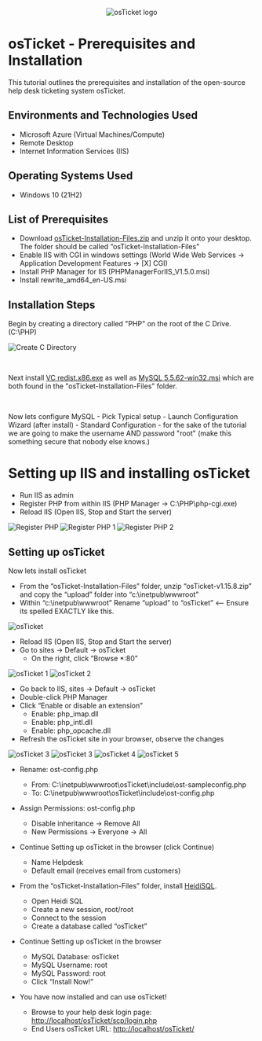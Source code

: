 <p align="center">
<img src="https://i.imgur.com/Clzj7Xs.png" alt="osTicket logo"/>
</p>

<h1>osTicket - Prerequisites and Installation</h1>
This tutorial outlines the prerequisites and installation of the open-source help desk ticketing system osTicket.<br />

<h2>Environments and Technologies Used</h2>

- Microsoft Azure (Virtual Machines/Compute)
- Remote Desktop
- Internet Information Services (IIS)

<h2>Operating Systems Used </h2>

- Windows 10</b> (21H2)

<h2>List of Prerequisites</h2>

- Download [osTicket-Installation-Files.zip](https://drive.usercontent.google.com/download?id=1b3RBkXTLNGXbibeMuAynkfzdBC1NnqaD&export=download&authuser=1)  and unzip it onto your desktop. The folder should be called “osTicket-Installation-Files”
- Enable IIS with CGI in windows settings (World Wide Web Services -> Application Development Features -> [X] CGI)
- Install PHP Manager for IIS (PHPManagerForIIS_V1.5.0.msi)
- Install rewrite_amd64_en-US.msi

<h2>Installation Steps</h2>

<p>
Begin by creating a directory called "PHP" on the root of the C Drive. (C:\PHP)
</p>
<p>
<img src="https://i.imgur.com/vM5cGXQ.png" alt="Create C Directory"/>
</p>

<br />

<p>
  
Next install [VC redist.x86.exe](https://drive.google.com/file/d/1s1OsGF3-ioO0_9LYizPRiVuIkb3lFJgH/view) as well as [MySQL 5.5.62-win32.msi](https://drive.google.com/file/d/1_OWh9p7VQLcrB0q_V7qT8yHl0xo5gv7z/view) which are both found in the "osTicket-Installation-Files” folder.
</p>
<br />

<p>
Now lets configure MySQL
- Pick Typical setup
- Launch Configuration Wizard (after install)
- Standard Configuration
- for the sake of the tutorial we are going to make the username AND password "root" (make this something secure that nobody else knows.)
</p>

<h1>Setting up IIS and installing osTicket</h1>

<p>
  
- Run IIS as admin
- Register PHP from within IIS (PHP Manager -> C:\PHP\php-cgi.exe)
- Reload IIS (Open IIS, Stop and Start the server)
<img src="https://i.imgur.com/mWoAQP2.png" alt="Register PHP"/>
<img src="https://i.imgur.com/kK6LM2Q.png" alt="Register PHP 1"/>
<img src="https://i.imgur.com/UCLhb1w.png" alt="Register PHP 2"/>
<br />
<h2>Setting up osTicket</h2>

<p>
Now lets install osTicket
  
- From the “osTicket-Installation-Files” folder, unzip “osTicket-v1.15.8.zip” and copy the “upload” folder into “c:\inetpub\wwwroot”
- Within “c:\inetpub\wwwroot” Rename “upload” to “osTicket” <-- Ensure its spelled EXACTLY like this.
<img src="https://i.imgur.com/6mryAvC.png" alt="osTicket"/>
 

- Reload IIS (Open IIS, Stop and Start the server)
- Go to sites -> Default -> osTicket
    - On the right, click “Browse *:80”
<img src="https://i.imgur.com/QoisAKS.png" alt="osTicket 1"/>
<img src="https://i.imgur.com/5eN2y4d.png" alt="osTicket 2"/>



- Go back to IIS, sites -> Default -> osTicket
- Double-click PHP Manager
- Click “Enable or disable an extension”
    - Enable: php_imap.dll
    - Enable: php_intl.dll
    - Enable: php_opcache.dll
- Refresh the osTicket site in your browser, observe the changes
<img src="https://i.imgur.com/dJjBKvk.png" alt="osTicket 3"/>
<img src="https://i.imgur.com/RuPkGVg.png" alt="osTicket 3"/>
<img src="https://i.imgur.com/FiugLV6.png" alt="osTicket 4"/>
<img src="https://i.imgur.com/Fs0vbdA.png" alt="osTicket 5"/>

- Rename: ost-config.php
    - From: C:\inetpub\wwwroot\osTicket\include\ost-sampleconfig.php
    - To: C:\inetpub\wwwroot\osTicket\include\ost-config.php

- Assign Permissions: ost-config.php
    - Disable inheritance -> Remove All
    - New Permissions -> Everyone -> All

- Continue Setting up osTicket in the browser (click Continue)
    - Name Helpdesk
    - Default email (receives email from customers)

- From the “osTicket-Installation-Files” folder, install [HeidiSQL](https://docs.google.com/document/u/1/d/1WovrX2DaS9xkfaSr4LXyB4YnnWpXIgPCMMbbfgHmGVw/edit).
    - Open Heidi SQL
    - Create a new session, root/root
    - Connect to the session
    - Create a database called “osTicket”

- Continue Setting up osTicket in the browser
    - MySQL Database: osTicket
    - MySQL Username: root
    - MySQL Password: root
    - Click “Install Now!”

- You have now installed and can use osTicket!
    - Browse to your help desk login page: [http://localhost/osTicket/scp/login.php](http://localhost/osTicket/scp/login.php)
    - End Users osTicket URL: [http://localhost/osTicket/](http://localhost/osTicket/ )
</p>






